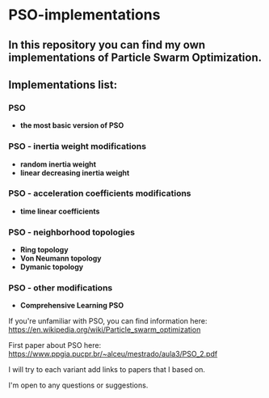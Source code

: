 # PSO-implementations
## In this repository you can find my own implementations of Particle Swarm Optimization.

## Implementations list:

### PSO
- **the most basic version of PSO**

### PSO - inertia weight modifications
- **random inertia weight**
- **linear decreasing inertia weight**

### PSO - acceleration coefficients modifications
- **time linear coefficients**

### PSO - neighborhood topologies
- **Ring topology**
- **Von Neumann topology**
- **Dymanic topology**

### PSO - other modifications
- **Comprehensive Learning PSO**


If you're unfamiliar with PSO, you can find information here: https://en.wikipedia.org/wiki/Particle_swarm_optimization

First paper about PSO here: https://www.ppgia.pucpr.br/~alceu/mestrado/aula3/PSO_2.pdf

I will try to each variant add links to papers that I based on.

I'm open to any questions or suggestions.
